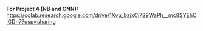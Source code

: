 **For Project 4 (NB and CNN):** https://colab.research.google.com/drive/1Xvu_bzjxCi729WaPh__mc8SYEhCiGDn7?usp=sharing
